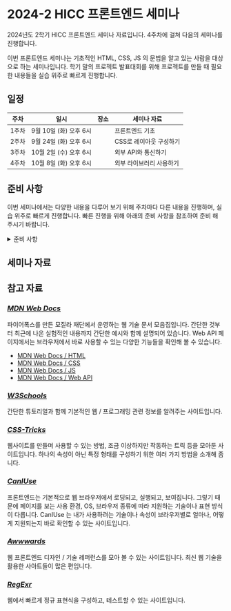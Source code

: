 # 2024-2 HICC 프론트엔드 세미나

2024년도 2학기 HICC 프론트엔드 세미나 자료입니다. 4주차에 걸쳐 다음의 세미나를 진행합니다.

이번 프론트엔드 세미나는 기초적인 HTML, CSS, JS 의 문법을 알고 있는 사람을 대상으로 하는 세미나입니다. 학기 말의 프로젝트 발표대회를 위해 프로젝트를 만들 때 필요한 내용들을 실습 위주로 빠르게 진행합니다.

## 일정

| 주차  | 일시                   | 장소 | 세미나 자료              |
| ----- | ---------------------- | ---- | ------------------------ |
| 1주차 | 9월 10일 (화) 오후 6시 |      | 프론트엔드 기초          |
| 2주차 | 9월 24일 (화) 오후 6시 |      | CSS로 레이아웃 구성하기  |
| 3주차 | 10월 2일 (수) 오후 6시 |      | 외부 API와 통신하기      |
| 4주차 | 10월 8일 (화) 오후 6시 |      | 외부 라이브러리 사용하기 |

## 준비 사항

이번 세미나에서는 다양한 내용을 다루어 보기 위해 주차마다 다른 내용을 진행하며, 실습 위주로 빠르게 진행합니다. 빠른 진행을 위해 아래의 준비 사항을 참조하여 준비 해 주시기 바랍니다.

<details>

<summary>준비 사항</summary>

### 1. VS Code 설치

이번 프론트엔드 세미나에서는 VS Code를 사용합니다. 사용할 컴퓨터에 VS Code가 설치되어 있지 않은 경우, [VS Code 공식 홈페이지](https://code.visualstudio.com/)에서 다운로드 후 설치합니다.

### 2. Prettier 설치

VS Code에는 텍스트 에티터에 여러 가지 기능을 추가할 수 있는 확장 프로그램이 있습니다. 이번 세미나에서는 Prettier 라는 코드 정렬 확장 프로그램을 사용하여 누구나 같은 코드 스타일로 코드가 작성될 수 있도록 하여, 탭이나 정렬 스타일로 인해 실습 시 코드를 잘 읽지 못하게 되는 것을 방지하고자 합니다.

- 2.1. Prettier 설치하기
  ![Prettier 설치하기](embeds/setup1.png)
  VS Code 좌측의 확장 프로그램 탭을 눌러 들어갑니다. Prettier를 검색한 후 `설치` 버튼을 눌러 설치합니다.

- 2.2. 설정 열기
  ![설정 열기](embeds/setup2.png)
  VS Code 좌측 아래의 설정 탭을 누른 후 설정에 들어갑니다.

- 2.3. 기본 코드 정렬 설정하기
  ![기본 코드 정렬 설정하기](embeds/setup3.png)
  설정 탭의 상단 검색창에 `format` 을 검색한 후 `Editor: Default Formatter` 설정을 Prettier 확장 프로그램으로 선택 해 줍니다.

  ![설정 열기](embeds/setup4.png)
  다음 `Editor: Format on Save` 를 체크하여 파일을 저장할 때마다 자동으로 코드 정렬이 이루어지도록 합니다.

</details>

## 세미나 자료

## 참고 자료

### [_MDN Web Docs_](https://developer.mozilla.org/ko/)

파이어폭스를 만든 모질라 재단에서 운영하는 웹 기술 문서 모음집입니다. 간단한 것부터 최근에 나온 실험적인 내용까지 간단한 예시와 함께 설명되어 있습니다. Web API 페이지에서는 브라우저에서 바로 사용할 수 있는 다양한 기능들을 확인해 볼 수 있습니다.

- [MDN Web Docs / HTML](https://developer.mozilla.org/ko/docs/Web/HTML)
- [MDN Web Docs / CSS](https://developer.mozilla.org/ko/docs/Web/CSS)
- [MDN Web Docs / JS](https://developer.mozilla.org/ko/docs/Web/JavaScript)
- [MDN Web Docs / Web API](https://developer.mozilla.org/ko/docs/Web/API)

### [_W3Schools_](https://www.w3schools.com/)

간단한 튜토리얼과 함께 기본적인 웹 / 프로그래밍 관련 정보를 알려주는 사이트입니다.

### [_CSS-Tricks_](https://css-tricks.com/)

웹사이트를 만들며 사용할 수 있는 방법, 조금 이상하지만 작동하는 트릭 등을 모아둔 사이트입니다. 하나의 속성이 아닌 특정 형태를 구성하기 위한 여러 가지 방법을 소개해 줍니다.

### [_CanIUse_](https://caniuse.com/)

프론트엔드는 기본적으로 웹 브라우저에서 로딩되고, 실행되고, 보여집니다. 그렇기 때문에 페이지를 보는 사용 환경, OS, 브라우저 종류에 따라 지원하는 기술이나 표현 방식이 다릅니다. CanIUse 는 내가 사용하려는 기술이나 속성이 브라우저별로 얼마나, 어떻게 지원되는지 바로 확인할 수 있는 사이트입니다.

### [_Awwwards_](https://www.awwwards.com/)

웹 프론트엔드 디자인 / 기술 레퍼런스를 모아 볼 수 있는 사이트입니다. 최신 웹 기술을 활용한 사아트들이 많은 편입니다.

### [_RegExr_](https://regexr.com/)

웹에서 빠르게 정규 표현식을 구성하고, 테스트할 수 있는 사이트입니다.
